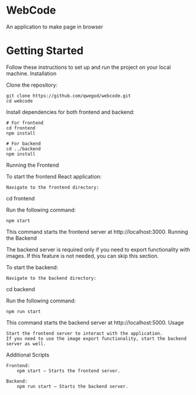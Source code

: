 # WebCode

An application to make page in browser 

# Getting Started

Follow these instructions to set up and run the project on your local machine.
Installation

Clone the repository:

    git clone https://github.com/qwegod/webcode.git
    cd webcode

Install dependencies for both frontend and backend:

    # For frontend
    cd frontend
    npm install

    # For backend
    cd ../backend
    npm install

Running the Frontend

To start the frontend React application:

    Navigate to the frontend directory:

cd frontend

Run the following command:

    npm start

This command starts the frontend server at http://localhost:3000.
Running the Backend

The backend server is required only if you need to export functionality with images. If this feature is not needed, you can skip this section.

To start the backend:

    Navigate to the backend directory:

cd backend

Run the following command:

    npm run start

This command starts the backend server at http://localhost:5000.
Usage

    Start the frontend server to interact with the application.
    If you need to use the image export functionality, start the backend server as well.

Additional Scripts

    Frontend:
        npm start – Starts the frontend server.

    Backend:
        npm run start – Starts the backend server.
